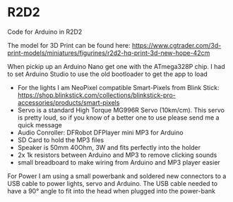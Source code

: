 # R2D2
Code for Arduino in R2D2

The model for 3D Print can be found here: https://www.cgtrader.com/3d-print-models/miniatures/figurines/r2d2-hq-print-3d-new-hope-42cm

When pickip up an Arduino Nano get one with the ATmega328P chip. I had to set Arduino Studio to use the old bootloader to get the app to load
- For the lights I am NeoPixel compatible Smart-Pixels from Blink Stick: https://shop.blinkstick.com/collections/blinkstick-pro-accessories/products/smart-pixels
- Servo is a standard High Torque MG996R Servo (10km/cm). This servo is pretty loud, so if you know of a better one to use please send me a quick message
- Audio Conroller: DFRobot DFPlayer mini MP3 for Arduino 
- SD Card to hold the MP3 files
- Speaker is 50mm 40Ohm, 3W and fits perfectly into the holder
- 2x 1k resistors between Arduino and MP3 to remove clicking sounds
- small breadboard to make wiring from Arduino and MP3 player easier

For Power I am using a small powerbank and soldered new connectors to a USB cable to power lights, servo and Arduino. The USB cable needed to have a 90° angle to fit into the head when plugged into the power-bank
